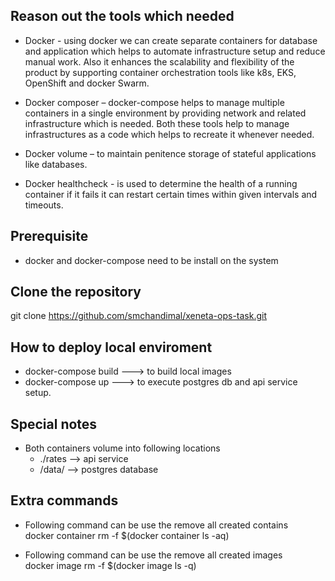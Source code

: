 ## Reason out the tools which needed 

* Docker  -  using docker we can create separate containers for database and application which helps to automate infrastructure setup and reduce manual work. Also it enhances the scalability  and flexibility of the product by supporting container orchestration tools like k8s, EKS, OpenShift and docker Swarm.  

* Docker composer – docker-compose helps to manage multiple containers in a single environment by providing network and related infrastructure which is needed. Both these tools help to manage infrastructures as a code which helps to recreate it whenever needed.

* Docker volume – to maintain penitence storage of stateful applications like databases.

* Docker healthcheck - is used to determine the health of a running container if it fails it can restart certain times within given intervals and timeouts. 


## Prerequisite

* docker and docker-compose need to be install on the system


## Clone the repository

git clone https://github.com/smchandimal/xeneta-ops-task.git


## How to deploy local enviroment 

* docker-compose build ---> to build local images 
* docker-compose up    ---> to execute postgres db and api service setup.


## Special notes 

* Both containers volume into following locations 
   - ./rates  --> api service 
   - /data/   --> postgres database

## Extra commands 

* Following command can be use the remove all created contains  
docker container rm -f $(docker container ls -aq)

* Following command can be use the remove all created images  
docker image rm -f $(docker image ls -q)
